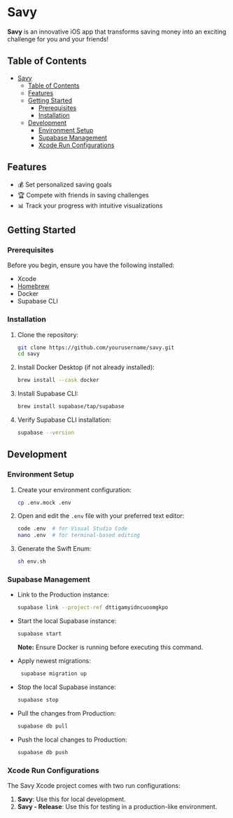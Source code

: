 # Savy

**Savy** is an innovative iOS app that transforms saving money into an exciting challenge for you and your friends!

## Table of Contents

- [Savy](#savy)
    - [Table of Contents](#table-of-contents)
    - [Features](#features)
    - [Getting Started](#getting-started)
        - [Prerequisites](#prerequisites)
        - [Installation](#installation)
    - [Development](#development)
        - [Environment Setup](#environment-setup)
        - [Supabase Management](#supabase-management)
        - [Xcode Run Configurations](#xcode-run-configurations)

## Features

- 💰 Set personalized saving goals
- 🏆 Compete with friends in saving challenges
- 📊 Track your progress with intuitive visualizations

## Getting Started

### Prerequisites

Before you begin, ensure you have the following installed:

- Xcode
- [Homebrew](https://brew.sh/)
- Docker
- Supabase CLI

### Installation

1. Clone the repository:
   ```bash
   git clone https://github.com/yourusername/savy.git
   cd savy
   ```

2. Install Docker Desktop (if not already installed):
   ```bash
   brew install --cask docker
   ```

3. Install Supabase CLI:
   ```bash
   brew install supabase/tap/supabase
   ```

4. Verify Supabase CLI installation:
   ```bash
   supabase --version
   ```

## Development

### Environment Setup

1. Create your environment configuration:
   ```bash
   cp .env.mock .env
   ```

2. Open and edit the `.env` file with your preferred text editor:
   ```bash
   code .env  # for Visual Studio Code
   nano .env  # for terminal-based editing
   ```

3. Generate the Swift Enum:
   ```bash
   sh env.sh
   ```

### Supabase Management

- Link to the Production instance:
   ```bash
   supabase link --project-ref dttigamyidncuoomgkpo
  ```

- Start the local Supabase instance:
  ```bash
  supabase start
  ```
  **Note:** Ensure Docker is running before executing this command.

- Apply newest migrations:
  ```bash
   supabase migration up
   ```

- Stop the local Supabase instance:
  ```bash
  supabase stop
  ```

- Pull the changes from Production:
   ```bash
   supabase db pull
  ```

- Push the local changes to Production:
   ```bash
   supabase db push
  ```

### Xcode Run Configurations

The Savy Xcode project comes with two run configurations:

1. **Savy**: Use this for local development.
2. **Savy - Release**: Use this for testing in a production-like environment.
